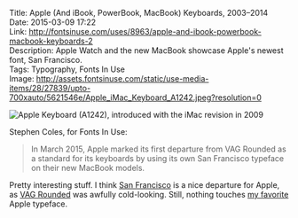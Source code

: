 Title: Apple (And iBook, PowerBook, MacBook) Keyboards, 2003–2014  
Date: 2015-03-09 17:22  
Link: http://fontsinuse.com/uses/8963/apple-and-ibook-powerbook-macbook-keyboards-2  
Description: Apple Watch and the new MacBook showcase Apple's newest font, San Francisco.  
Tags: Typography, Fonts In Use  
Image: http://assets.fontsinuse.com/static/use-media-items/28/27839/upto-700xauto/5621546e/Apple_iMac_Keyboard_A1242.jpeg?resolution=0  

![Apple Keyboard (A1242), introduced with the iMac revision in 2009][1]

Stephen Coles, for Fonts In Use:

> In March 2015, Apple marked its first departure from VAG Rounded as a standard for its keyboards by using its own San Francisco typeface on their new MacBook models.

Pretty interesting stuff. I think [San Francisco][2] is a nice departure for Apple, as [VAG Rounded][3] was awfully cold-looking. Still, nothing touches [my favorite][4] Apple typeface.

[1]: http://assets.fontsinuse.com/static/use-media-items/28/27839/upto-700xauto/5621546e/Apple_iMac_Keyboard_A1242.jpeg?resolution=0 "Apple Keyboard (A1242), introduced with the iMac revision in 2009"
[2]: http://fontsinuse.com/typefaces/32460/san-francisco-2014 "Fonts In Use: Apple's 'San Francisco' font"
[3]: http://fontsinuse.com/typefaces/4344/vag-rounded "Fonts In Use: VAG Rounded"
[4]: http://fontsinuse.com/uses/5817/macintosh-logo-and-badge "Fonts In Use: Macintosh Logo"